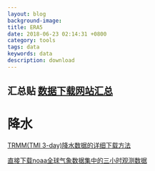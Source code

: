 ```yaml
---
layout: blog
background-image: 
title: ERA5
date: 2018-06-23 02:14:31 +0800
category: tools
tags: data
keywords: data
description: download
---
```


汇总贴
[数据下载网站汇总](http://bbs.06climate.com/forum.php?mod=viewthread&tid=10889&extra=page%3D1)
----
# 降水

[TRMM(TMI 3-day)降水数据的详细下载方法](http://bbs.06climate.com/forum.php?mod=viewthread&tid=48349&extra=page%3D1)

[直接下载noaa全球气象数据集中的三小时观测数据](http://bbs.06climate.com/forum.php?mod=viewthread&tid=50500&extra=page%3D1)

